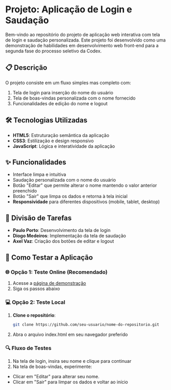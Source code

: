 # Projeto: Aplicação de Login e Saudação 

Bem-vindo ao repositório do projeto de aplicação web interativa com tela de login e saudação personalizada. Este projeto foi desenvolvido como uma demonstração de habilidades em desenvolvimento web front-end para a segunda fase do processo seletivo da Codex.

## 📋 Descrição

O projeto consiste em um fluxo simples mas completo com:
1. Tela de login para inserção do nome do usuário
2. Tela de boas-vindas personalizada com o nome fornecido
3. Funcionalidades de edição do nome e logout

## 🛠 Tecnologias Utilizadas
- **HTML5**: Estruturação semântica da aplicação
- **CSS3**: Estilização e design responsivo
- **JavaScript**: Lógica e interatividade da aplicação

## ✨ Funcionalidades
- Interface limpa e intuitiva
- Saudação personalizada com o nome do usuário
- Botão "Editar" que permite alterar o nome mantendo o valor anterior preenchido
- Botão "Sair" que limpa os dados e retorna à tela inicial
- **Responsividade** para diferentes dispositivos (mobile, tablet, desktop)

## 👥 Divisão de Tarefas
- **Paulo Porto**: Desenvolvimento da tela de login
- **Diogo Medeiros**: Implementação da tela de saudação
- **Axel Vaz**: Criação dos botões de editar e logout

## 🚀 Como Testar a Aplicação

### 🌐 Opção 1: Teste Online (Recomendado)
1. Acesse a [página de demonstração](#) 
2. Siga os passos abaixo

### 💻 Opção 2: Teste Local
1. **Clone o repositório**:
   ```bash
   git clone https://github.com/seu-usuario/nome-do-repositorio.git
2. Abra o arquivo index.html em seu navegador preferido

### 🔍 Fluxo de Testes
1. Na tela de login, insira seu nome e clique para continuar
2. Na tela de boas-vindas, experimente:
- Clicar em "Editar" para alterar seu nome.
- Clicar em "Sair" para limpar os dados e voltar ao início
   
   
   
   
